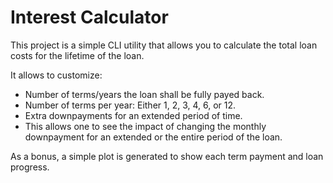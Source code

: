 # Interest Calculator

This project is a simple CLI utility that allows you to calculate the total loan costs
for the lifetime of the loan.

It allows to customize:
* Number of terms/years the loan shall be fully payed back.
* Number of terms per year: Either 1, 2, 3, 4, 6, or 12.
* Extra downpayments for an extended period of time.
 * This allows one to see the impact of changing the monthly downpayment for an extended or the entire period of the loan.

 As a bonus, a simple plot is generated to show each term payment and loan progress.
